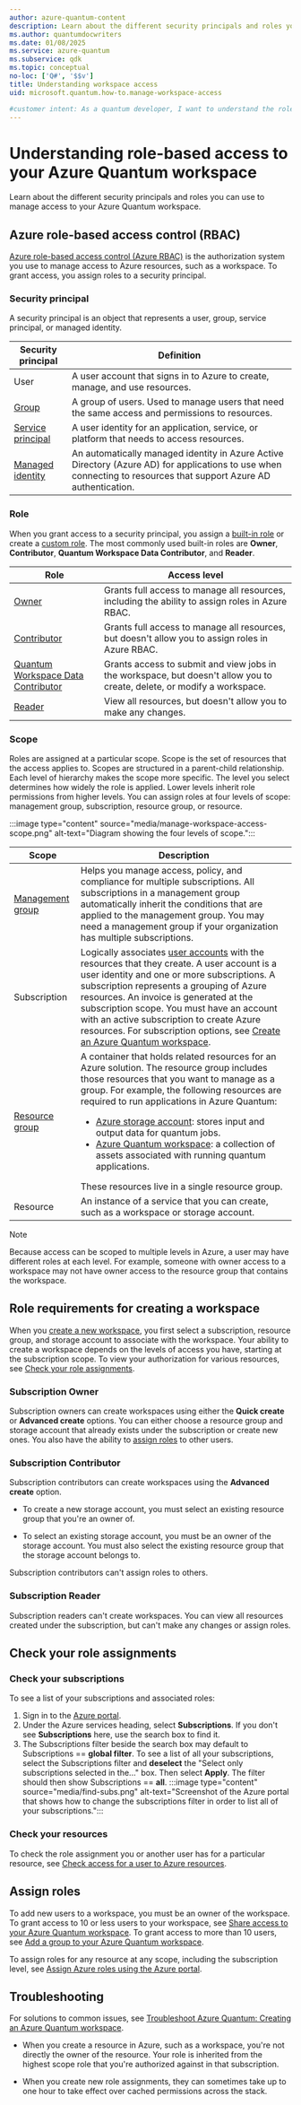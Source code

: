 ```yaml
---
author: azure-quantum-content
description: Learn about the different security principals and roles you can use to manage access to your Azure Quantum workspace.
ms.author: quantumdocwriters
ms.date: 01/08/2025
ms.service: azure-quantum
ms.subservice: qdk
ms.topic: conceptual
no-loc: ['Q#', '$$v']
title: Understanding workspace access
uid: microsoft.quantum.how-to.manage-workspace-access

#customer intent: As a quantum developer, I want to understand the roles and access to my Azure Quantum workspace.
---
```


# Understanding role-based access to your Azure Quantum workspace

Learn about the different security principals and roles you can use to manage access to your Azure Quantum workspace.

## Azure role-based access control (RBAC)

[Azure role-based access control (Azure RBAC)](/azure/role-based-access-control/overview) is the authorization system you use to manage access to Azure resources, such as a workspace. To grant access, you assign roles to a security principal. 

### Security principal

A security principal is an object that represents a user, group, service principal, or managed identity.

|Security principal|Definition|
|--|--|
|User|A user account that signs in to Azure to create, manage, and use resources.|
|[Group](xref:microsoft.quantum.how-to.bulk-add-users)|A group of users. Used to manage users that need the same access and permissions to resources.|
|[Service principal](xref:microsoft.quantum.optimization.authenticate-managed-identity)|A user identity for an application, service, or platform that needs to access resources.|
|[Managed identity](xref:microsoft.quantum.optimization.authenticate-service-principal)| An automatically managed identity in Azure Active Directory (Azure AD) for applications to use when connecting to resources that support Azure AD authentication.|

### Role

When you grant access to a security principal, you assign a [built-in role](/azure/role-based-access-control/built-in-roles) or create a [custom role](/azure/role-based-access-control/custom-roles). The most commonly used built-in roles are **Owner**, **Contributor**, **Quantum Workspace Data Contributor**,  and **Reader**.

|Role|Access level|
|--|--|
|[Owner](/azure/role-based-access-control/built-in-roles/privileged#owner)|Grants full access to manage all resources, including the ability to assign roles in Azure RBAC.|
|[Contributor](/azure/role-based-access-control/built-in-roles/privileged#contributor)|Grants full access to manage all resources, but doesn't allow you to assign roles in Azure RBAC.|
|[Quantum Workspace Data Contributor](/azure/role-based-access-control/built-in-roles/compute#quantum-workspace-data-contributor)|Grants access to submit and view jobs in the workspace, but doesn't allow you to create, delete, or modify a workspace.|
|[Reader](/azure/role-based-access-control/built-in-roles/general#reader)|View all resources, but doesn't allow you to make any changes.|

### Scope

Roles are assigned at a particular scope. Scope is the set of resources that the access applies to. Scopes are structured in a parent-child relationship. Each level of hierarchy makes the scope more specific. The level you select determines how widely the role is applied. Lower levels inherit role permissions from higher levels. You can assign roles at four levels of scope: management group, subscription, resource group, or resource.

:::image type="content" source="media/manage-workspace-access-scope.png" alt-text="Diagram showing the four levels of scope.":::

|Scope|Description|
|-|-|
|[Management group](/azure/governance/management-groups/overview)| Helps you manage access, policy, and compliance for multiple subscriptions. All subscriptions in a management group automatically inherit the conditions that are applied to the management group. You may need a management group if your organization has multiple subscriptions.|
|Subscription|Logically associates [user accounts](/azure/role-based-access-control/rbac-and-directory-admin-roles#azure-account-and-azure-subscriptions) with the resources that they create. A user account is a user identity and one or more subscriptions. A subscription represents a grouping of Azure resources. An invoice is generated at the subscription scope. You must have an account with an active subscription to create Azure resources. For subscription options, see [Create an Azure Quantum workspace](xref:microsoft.quantum.how-to.workspace#prerequisites).|
|[Resource group](/azure/azure-resource-manager/management/manage-resource-groups-portal)|A container that holds related resources for an Azure solution. The resource group includes those resources that you want to manage as a group. For example, the following resources are required to run applications in Azure Quantum:<br><ul><li>[Azure storage account](/azure/storage/blobs/): stores input and output data for quantum jobs.</li><li>[Azure Quantum workspace](/azure/quantum/how-to-create-workspace): a collection of assets associated with running quantum applications.</li></ul> These resources live in a single resource group.|
|Resource|An instance of a service that you can create, such as a workspace or storage account.|

> [!NOTE]
> Because access can be scoped to multiple levels in Azure, a user may have different roles at each level. For example, someone with owner access to a workspace may not have owner access to the resource group that contains the workspace.

## Role requirements for creating a workspace

When you [create a new workspace](xref:microsoft.quantum.how-to.workspace), you first select a subscription, resource group, and storage account to associate with the workspace. Your ability to create a workspace depends on the levels of access you have, starting at the subscription scope. To view your authorization for various resources, see [Check your role assignments](#check-your-role-assignments). 

### Subscription Owner

Subscription owners can create workspaces using either the **Quick create** or **Advanced create** options. You can either choose a resource group and storage account that already exists under the subscription or create new ones. You also have the ability to [assign roles](#assign-roles) to other users.

### Subscription Contributor

Subscription contributors can create workspaces using the **Advanced create** option. 

- To create a new storage account, you must select an existing resource group that you're an owner of.

- To select an existing storage account, you must be an owner of the storage account. You must also select the existing resource group that the storage account belongs to.

Subscription contributors can't assign roles to others.

### Subscription Reader

Subscription readers can't create workspaces. You can view all resources created under the subscription, but can't make any changes or assign roles.

## Check your role assignments

### Check your subscriptions

To see a list of your subscriptions and associated roles:

1. Sign in to the [Azure portal](https://portal.azure.com).
1. Under the Azure services heading, select **Subscriptions**. If you don't see **Subscriptions** here, use the search box to find it. 
1. The Subscriptions filter beside the search box may default to Subscriptions == **global filter**. To see a list of all your subscriptions, select the Subscriptions filter and **deselect** the "Select only subscriptions selected in the..." box. Then select **Apply**. The filter should then show Subscriptions == **all**.
    :::image type="content" source="media/find-subs.png" alt-text="Screenshot of the Azure portal that shows how to change the subscriptions filter in order to list all of your subscriptions.":::

### Check your resources

To check the role assignment you or another user has for a particular resource, see [Check access for a user to Azure resources](/azure/role-based-access-control/check-access).

## Assign roles

To add new users to a workspace, you must be an owner of the workspace. To grant access to 10 or less users to your workspace, see [Share access to your Azure Quantum workspace](xref:microsoft.quantum.how-to.share-access-workspace). To grant access to more than 10 users, see [Add a group to your Azure Quantum workspace](xref:microsoft.quantum.how-to.bulk-add-users).


To assign roles for any resource at any scope, including the subscription level, see [Assign Azure roles using the Azure portal](/azure/role-based-access-control/role-assignments-portal).

## Troubleshooting

For solutions to common issues, see [Troubleshoot Azure Quantum: Creating an Azure Quantum workspace](xref:microsoft.quantum.azure.common-issues#creating-an-azure-quantum-workspace).

- When you create a resource in Azure, such as a workspace, you're not directly the owner of the resource. Your role is inherited from the highest scope role that you're authorized against in that subscription. 

- When you create new role assignments, they can sometimes take up to one hour to take effect over cached permissions across the stack.


